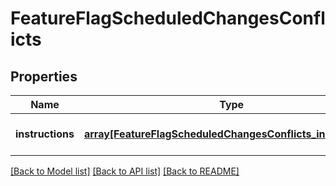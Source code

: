 # FeatureFlagScheduledChangesConflicts

## Properties
Name | Type | Description | Notes
------------ | ------------- | ------------- | -------------
**instructions** | [**array[FeatureFlagScheduledChangesConflicts_instructions]**](FeatureFlagScheduledChangesConflicts_instructions.md) |  | [optional] [default to null]

[[Back to Model list]](../README.md#documentation-for-models) [[Back to API list]](../README.md#documentation-for-api-endpoints) [[Back to README]](../README.md)


